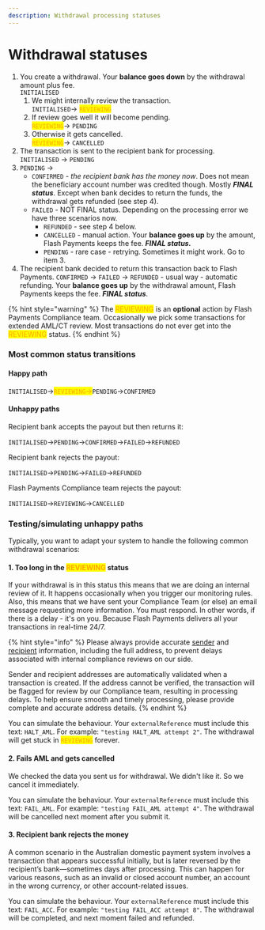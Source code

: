 ```yaml
---
description: Withdrawal processing statuses
---
```


# Withdrawal statuses

1. You create a withdrawal. Your **balance goes down** by the withdrawal amount plus fee.\
   `INITIALISED`
   1. We might internally review the transaction.\
      `INITIALISED`-> <mark style="color:orange;">`REVIEWING`</mark>
   2. If review goes well it will become pending.\
      <mark style="color:orange;">`REVIEWING`</mark>→ `PENDING`
   3. Otherwise it gets cancelled.\
      <mark style="color:orange;">`REVIEWING`</mark>→ `CANCELLED`
2. The transaction is sent to the recipient bank for processing.\
   `INITIALISED` → `PENDING`
3. `PENDING` →
   * `CONFIRMED` - _the recipient bank has the money now_. Does not mean the beneficiary account number was credited though. Mostly _**FINAL status**_. Except when bank decides to return the funds, the withdrawal gets refunded (see step 4).
   * `FAILED` - NOT FINAL status. Depending on the processing error we have three scenarios now.
     * `REFUNDED` - see step 4 below.
     * `CANCELLED` - manual action. Your **balance goes up** by the amount, Flash Payments keeps the fee. _**FINAL status.**_
     * `PENDING` - rare case - retrying. Sometimes it might work. Go to item 3.
4. The recipient bank decided to return this transaction back to Flash Payments.
   `CONFIRMED` → `FAILED` → `REFUNDED` - usual way - automatic refunding. Your **balance goes up** by the withdrawal amount, Flash Payments keeps the fee. _**FINAL status**_.

{% hint style="warning" %}
The <mark style="color:orange;">REVIEWING</mark> is an **optional** action by Flash Payments Compliance team. Occasionally we pick some transactions for extended AML/CT review. Most transactions do not ever get into the <mark style="color:orange;">REVIEWING</mark> status.
{% endhint %}

### Most common status transitions

#### Happy path

`INITIALISED`→<mark style="color:orange;">`REVIEWING`</mark><mark style="color:orange;">→</mark>`PENDING`→`CONFIRMED`

#### Unhappy paths

Recipient bank accepts the payout but then returns it:

`INITIALISED`→`PENDING`→`CONFIRMED`→`FAILED`→`REFUNDED`

Recipient bank rejects the payout:

`INITIALISED`→`PENDING`→`FAILED`→`REFUNDED`

Flash Payments Compliance team rejects the payout:

`INITIALISED`→`REVIEWING`→`CANCELLED`

### Testing/simulating unhappy paths

Typically, you want to adapt your system to handle the following common withdrawal scenarios:

#### 1. Too long in the <mark style="color:orange;">REVIEWING</mark> status

If your withdrawal is in this status this means that we are doing an internal review of it. It happens occasionally when you trigger our monitoring rules. Also, this means that we have sent your Compliance Team (or else) an email message requesting more information. You must respond. In other words, if there is a delay - it's on you. Because Flash Payments delivers all your transactions in real-time 24/7.

{% hint style="info" %}
Please always provide accurate [sender](https://developer.flash-payments.com/senders#create-a-sender) and [recipient](https://developer.flash-payments.com/recipients#create-a-recipient) information, including the full address, to prevent delays associated with internal compliance reviews on our side.

Sender and recipient addresses are automatically validated when a transaction is created. If the address cannot be verified, the transaction will be flagged for review by our Compliance team, resulting in processing delays.
To help ensure smooth and timely processing, please provide complete and accurate address details.
{% endhint %}

You can simulate the behaviour. Your `externalReference` must include this text: `HALT_AML`. For example: `"testing HALT_AML attempt 2"`. The withdrawal will get stuck in <mark style="color:orange;">`REVIEWING`</mark> forever.

#### 2. Fails AML and gets cancelled

We checked the data you sent us for withdrawal. We didn't like it. So we cancel it immediately.

You can simulate the behaviour. Your `externalReference` must include this text: `FAIL_AML`. For example: `"testing FAIL_AML attempt 4"`. The withdrawal will be cancelled next moment after you submit it.

#### 3. Recipient bank rejects the money

A common scenario in the Australian domestic payment system involves a transaction that appears successful initially, but is later reversed by the recipient’s bank—sometimes days after processing. This can happen for various reasons, such as an invalid or closed account number, an account in the wrong currency, or other account-related issues.

You can simulate the behaviour. Your `externalReference` must include this text: `FAIL_ACC`. For example: `"testing FAIL_ACC attempt 8"`. The withdrawal will be completed, and next moment failed and refunded.
